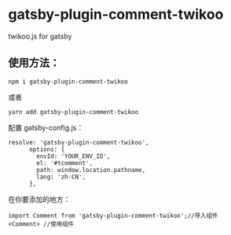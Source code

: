 # gatsby-plugin-comment-twikoo
twikoo.js for gatsby
## 使用方法：
```
npm i gatsby-plugin-comment-twikoo 
```
或者
```
yarn add gatsby-plugin-comment-twikoo
```
配置 gatsby-config.js：
```
resolve: 'gatsby-plugin-comment-twikoo',
      options: {
        envId: 'YOUR_ENV_ID',
        el: '#tcomment',
        path: window.location.pathname,
        lang: 'zh-CN',
      },
```

在你要添加的地方：
```
import Comment from 'gatsby-plugin-comment-twikoo';//导入组件
<Comment> //使用组件

```



